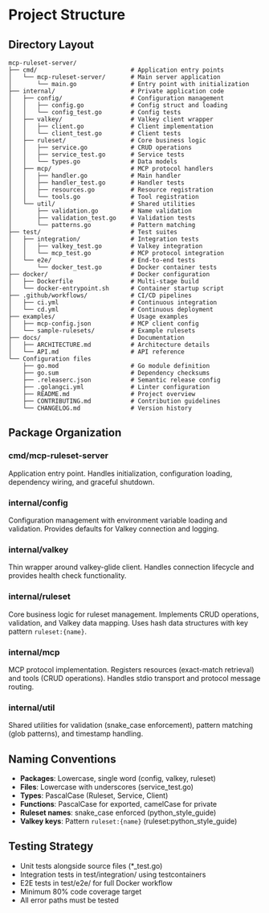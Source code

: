 # Project Structure

## Directory Layout

```
mcp-ruleset-server/
├── cmd/                          # Application entry points
│   └── mcp-ruleset-server/       # Main server application
│       └── main.go               # Entry point with initialization
├── internal/                     # Private application code
│   ├── config/                   # Configuration management
│   │   ├── config.go             # Config struct and loading
│   │   └── config_test.go        # Config tests
│   ├── valkey/                   # Valkey client wrapper
│   │   ├── client.go             # Client implementation
│   │   └── client_test.go        # Client tests
│   ├── ruleset/                  # Core business logic
│   │   ├── service.go            # CRUD operations
│   │   ├── service_test.go       # Service tests
│   │   └── types.go              # Data models
│   ├── mcp/                      # MCP protocol handlers
│   │   ├── handler.go            # Main handler
│   │   ├── handler_test.go       # Handler tests
│   │   ├── resources.go          # Resource registration
│   │   └── tools.go              # Tool registration
│   └── util/                     # Shared utilities
│       ├── validation.go         # Name validation
│       ├── validation_test.go    # Validation tests
│       └── patterns.go           # Pattern matching
├── test/                         # Test suites
│   ├── integration/              # Integration tests
│   │   ├── valkey_test.go        # Valkey integration
│   │   └── mcp_test.go           # MCP protocol integration
│   └── e2e/                      # End-to-end tests
│       └── docker_test.go        # Docker container tests
├── docker/                       # Docker configuration
│   ├── Dockerfile                # Multi-stage build
│   └── docker-entrypoint.sh      # Container startup script
├── .github/workflows/            # CI/CD pipelines
│   ├── ci.yml                    # Continuous integration
│   └── cd.yml                    # Continuous deployment
├── examples/                     # Usage examples
│   ├── mcp-config.json           # MCP client config
│   └── sample-rulesets/          # Example rulesets
├── docs/                         # Documentation
│   ├── ARCHITECTURE.md           # Architecture details
│   └── API.md                    # API reference
└── Configuration files
    ├── go.mod                    # Go module definition
    ├── go.sum                    # Dependency checksums
    ├── .releaserc.json           # Semantic release config
    ├── .golangci.yml             # Linter configuration
    ├── README.md                 # Project overview
    ├── CONTRIBUTING.md           # Contribution guidelines
    └── CHANGELOG.md              # Version history
```

## Package Organization

### cmd/mcp-ruleset-server

Application entry point. Handles initialization, configuration loading, dependency wiring, and graceful shutdown.

### internal/config

Configuration management with environment variable loading and validation. Provides defaults for Valkey connection and logging.

### internal/valkey

Thin wrapper around valkey-glide client. Handles connection lifecycle and provides health check functionality.

### internal/ruleset

Core business logic for ruleset management. Implements CRUD operations, validation, and Valkey data mapping. Uses hash data structures with key pattern `ruleset:{name}`.

### internal/mcp

MCP protocol implementation. Registers resources (exact-match retrieval) and tools (CRUD operations). Handles stdio transport and protocol message routing.

### internal/util

Shared utilities for validation (snake_case enforcement), pattern matching (glob patterns), and timestamp handling.

## Naming Conventions

- **Packages**: Lowercase, single word (config, valkey, ruleset)
- **Files**: Lowercase with underscores (service_test.go)
- **Types**: PascalCase (Ruleset, Service, Client)
- **Functions**: PascalCase for exported, camelCase for private
- **Ruleset names**: snake_case enforced (python_style_guide)
- **Valkey keys**: Pattern `ruleset:{name}` (ruleset:python_style_guide)

## Testing Strategy

- Unit tests alongside source files (*_test.go)
- Integration tests in test/integration/ using testcontainers
- E2E tests in test/e2e/ for full Docker workflow
- Minimum 80% code coverage target
- All error paths must be tested
